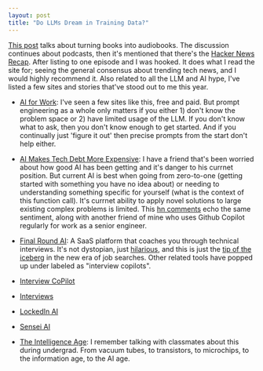 ```yaml
---
layout: post
title: "Do LLMs Dream in Training Data?"
---
```


[This post](https://news.ycombinator.com/item?id=41502510) talks about turning books into audiobooks. The discussion continues about podcasts, then it's mentioned that there's the [Hacker News Recap](https://news.ycombinator.com/item?id=41503835). After listing to one episode and I was hooked. It does what I read the site for; seeing the general consensus about trending tech news, and I would highly recommend it. Also related to all the LLM and AI hype, I've listed a few sites and stories that've stood out to me this year.

* [AI for Work](https://www.aiforwork.co/): I've seen a few sites like this, free and paid. But prompt engineering as a whole only matters if you either 1) don't know the problem space or 2) have limited usage of the LLM. If you don't know what to ask, then you don't know enough to get started. And if you continually just 'figure it out' then precise prompts from the start don't help either. 

* [AI Makes Tech Debt More Expensive](https://www.gauge.sh/blog/ai-makes-tech-debt-more-expensive): I have a friend that's been worried about how good AI has been getting and it's danger to his currnet position. But current AI is best when going from zero-to-one (getting started with something you have no idea about) or needing to understanding something specific for yourself (what is the context of this function call). It's currnet ability to apply novel solutions to large existing complex problems is limited. This [hn comments](https://news.ycombinator.com/item?id=42137527) echo the same sentiment, along with another friend of mine who uses Github Copilot regularly for work as a senior engineer.

* [Final Round AI](https://www.finalroundai.com/): A SaaS platform that coaches you through technical interviews. It's not dystopian, just [hilarious](https://www.tiktok.com/@withsilverapp/video/7413082265556667691), and this is just the [tip of the iceberg](https://news.ycombinator.com/item?id=30150343) in the new era of job searches. Other related tools have popped up under labeled as "interview copilots".
* [Interview CoPilot](https://interviewcopilot.io/)
* [Interviews](https://www.interviews.chat/)
* [LockedIn AI](https://www.lockedinai.com/)
* [Sensei AI](https://www.senseicopilot.com/)

* [The Intelligence Age](https://news.ycombinator.com/item?id=41628167): I remember talking with classmates about this during undergrad. From vacuum tubes, to transistors, to microchips, to the information age, to the AI age.